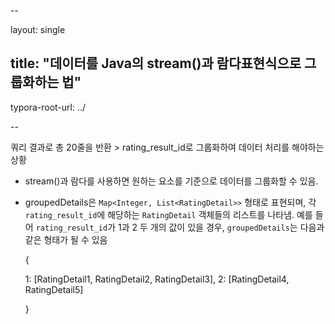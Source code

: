 --

layout: single

title:  "데이터를 Java의 stream()과 람다표현식으로 그룹화하는 법"
---

typora-root-url: ../

--

<script src="https://gist.github.com/XOHW91/b4bcc3a39ea49b160a18e70b8cf0fcc3.js"></script>

 쿼리 결과로 총 20줄을 반환 > rating_result_id로 그룹화하여 데이터 처리를 해야하는 상황

  - stream()과 람다를 사용하면 원하는 요소를 기준으로 데이터를 그룹화할 수 있음. 

  - groupedDetails은 `Map<Integer, List<RatingDetail>>` 형태로 표현되며, 각 `rating_result_id`에 해당하는 `RatingDetail` 객체들의 리스트를 나타냄. 예를 들어  `rating_result_id`가 1과 2 두 개의 값이 있을 경우, `groupedDetails`는 다음과 같은 형태가 될 수 있음

    {    

    1: [RatingDetail1, RatingDetail2, RatingDetail3],    2: [RatingDetail4, RatingDetail5] 

    }